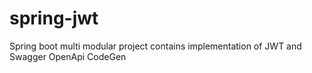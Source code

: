 # spring-jwt
Spring boot multi modular project contains implementation of JWT and Swagger OpenApi CodeGen
